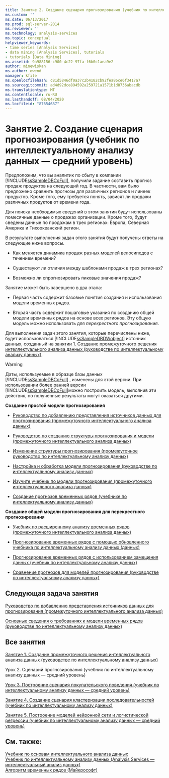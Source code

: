 ```yaml
---
title: Занятие 2. Создание сценария прогнозирования (учебник по интеллектуальному анализу данных — средний уровень) | Документация Майкрософт
ms.custom: ''
ms.date: 06/13/2017
ms.prod: sql-server-2014
ms.reviewer: ''
ms.technology: analysis-services
ms.topic: conceptual
helpviewer_keywords:
- time series [Analysis Services]
- data mining [Analysis Services], tutorials
- tutorials [Data Mining]
ms.assetid: 9a988156-c900-4c22-97fa-f6b0c1aea9e2
author: minewiskan
ms.author: owend
manager: kfile
ms.openlocfilehash: c81d5846df0a37c2b4182cb92fea86ce6f3417a7
ms.sourcegitcommit: ad4d92dce894592a259721a1571b1d8736abacdb
ms.translationtype: MT
ms.contentlocale: ru-RU
ms.lasthandoff: 08/04/2020
ms.locfileid: "87654687"
---
```

# <a name="lesson-2-building-a-forecasting-scenario-intermediate-data-mining-tutorial"></a>Занятие 2. Создание сценария прогнозирования (учебник по интеллектуальному анализу данных — средний уровень)
  Предположим, что вы аналитик по сбыту в компании [!INCLUDE[ssSampleDBCoFull](../includes/sssampledbcofull-md.md)], получили задание составить прогноз продаж продуктов на следующий год. В частности, вам было предложено сравнить прогнозы для различных регионов и линеек продуктов. Кроме того, ему требуется понять, зависят ли продажи различных продуктов от времени года.  
  
 Для поиска необходимых сведений в этом занятии будут использованы помесячные данные о продажах организации. Кроме того, будут сведены данные по продажам в трех регионах: Европа, Северная Америка и Тихоокеанский регион.  
  
 В результате выполнения задач этого занятия будут получены ответы на следующие ниже вопросы.  
  
-   Как меняется динамика продаж разных моделей велосипедов с течением времени?  
  
-   Существуют ли отличия между шаблонами продаж в трех регионах?  
  
-   Возможно ли спрогнозировать пиковые значения продаж?  
  
 Занятие может быть завершено в два этапа:  
  
-   Первая часть содержит базовые понятия создания и использования модели временных рядов.  
  
-   Вторая часть содержит пошаговые указания по созданию общей модели временных рядов на основе всех регионов. Эту общую модель можно использовать для *перекрестного прогнозирования*.  
  
 Для выполнения задач этого занятия, которые перечислены ниже, будет использоваться [!INCLUDE[ssSampleDBDWobject](../includes/sssampledbdwobject-md.md)] источник данных, созданный на [занятии 1. Создание промежуточного решения интеллектуального анализа данных &#40;руководстве по интеллектуальному анализу данных&#41;](../../2014/tutorials/lesson-1-create-solution-intermediate-data-mining-tutorial.md).  
  
> [!WARNING]  
>  Даты, используемые в образце базы данных [!INCLUDE[ssSampleDBCoFull](../includes/sssampledbcofull-md.md)] , изменены для этой версии. При использовании более ранней версии [!INCLUDE[ssSampleDBCoFull](../includes/sssampledbcofull-md.md)]можно построить модель, выполнив эти действия, но полученные результаты могут оказаться другими.  
  
 **Создание простой модели прогнозирования**  
  
-   [Руководство по добавлению представления источников данных для прогнозирования &#40;промежуточного интеллектуального анализа данных&#41;](../../2014/tutorials/adding-a-data-source-view-for-forecasting-intermediate-data-mining-tutorial.md)  
  
-   [Руководство по созданию структуры прогнозирования и модели &#40;промежуточного интеллектуального анализа данных&#41;](../../2014/tutorials/creating-a-forecasting-structure-and-model-intermediate-data-mining-tutorial.md)  
  
-   [Изменение структуры прогнозирования &#40;промежуточное руководство по интеллектуальному анализу данных&#41;](../../2014/tutorials/modifying-the-forecasting-structure-intermediate-data-mining-tutorial.md)  
  
-   [Настройка и обработка модели прогнозирования &#40;руководстве по интеллектуальному анализу данных&#41;](../../2014/tutorials/customize-process-forecasting-model-intermediate-data-mining-tutorial.md)  
  
-   [Изучите учебник по модели прогнозирования &#40;промежуточного интеллектуального анализа данных&#41;](../../2014/tutorials/exploring-the-forecasting-model-intermediate-data-mining-tutorial.md)  
  
-   [Создание прогнозов временных рядов &#40;учебнике по интеллектуальному анализу данных&#41;](../../2014/tutorials/creating-time-series-predictions-intermediate-data-mining-tutorial.md)  
  
 **Создание общей модели прогнозирования для перекрестного прогнозирования**  
  
-   [Учебник по расширенному анализу временных рядов &#40;промежуточного интеллектуального анализа данных&#41;](../../2014/tutorials/advanced-time-series-predictions-intermediate-data-mining-tutorial.md)  
  
-   [Прогнозирование временных рядов с помощью обновленного учебника по интеллектуальному анализу данных &#40;данных&#41;](../../2014/tutorials/time-series-predictions-using-updated-data-intermediate-data-mining-tutorial.md)  
  
-   [Прогнозирование временных рядов с использованием замещения данных &#40;учебник по интеллектуальному анализу данных&#41;](../../2014/tutorials/time-series-predictions-replacement-data-intermediate-data-mining.md)  
  
-   [Сравнение прогнозов для моделей прогнозирования &#40;руководстве по интеллектуальному анализу данных&#41;](../../2014/tutorials/comparing-predictions-for-forecasting-models-intermediate-data-mining-tutorial.md)  
  
## <a name="next-task-in-lesson"></a>Следующая задача занятия  
 [Руководство по добавлению представления источников данных для прогнозирования &#40;промежуточного интеллектуального анализа данных&#41;](../../2014/tutorials/adding-a-data-source-view-for-forecasting-intermediate-data-mining-tutorial.md)  
  
 [Основные сведения о требованиях к модели временных рядов &#40;руководстве по интеллектуальному анализу данных&#41;](../../2014/tutorials/time-series-model-requirements-intermediate-data-mining-tutorial.md)  
  
## <a name="all-lessons"></a>Все занятия  
 [Занятие 1. Создание промежуточного решения интеллектуального анализа данных &#40;руководстве по интеллектуальному анализу данных&#41;](../../2014/tutorials/lesson-1-create-solution-intermediate-data-mining-tutorial.md)  
  
 Урок 2. Сценарий прогнозирования (учебник по интеллектуальному анализу данных — средний уровень)  
  
 [Урок 3. Построение сценария покупательского поведения (учебник по интеллектуальному анализу данных — средний уровень)](../../2014/tutorials/lesson-3-building-a-market-basket-scenario-intermediate-data-mining-tutorial.md)  
  
 [Занятие 4. Создание сценария кластеризации последовательностей &#40;учебник по интеллектуальному анализу данных&#41;](../../2014/tutorials/lesson-4-build-sequence-clustering-scenario-intermediate-data-mining.md)  
  
 [Занятие 5. Построение моделей нейронной сети и логистической регрессии (учебник по интеллектуальному анализу данных — средний уровень)](../../2014/tutorials/lesson-5-build-models-intermediate-data-mining-tutorial.md)  
  
## <a name="see-also"></a>См. также:  
 [Учебник по основам интеллектуального анализа данных](../../2014/tutorials/basic-data-mining-tutorial.md)   
 [Учебник по интеллектуальному анализу данных &#40;Analysis Services — интеллектуальный анализ данных&#41;](../../2014/tutorials/intermediate-data-mining-tutorial-analysis-services-data-mining.md)   
 [Алгоритм временных рядов (Майкрософт)](../../2014/analysis-services/data-mining/microsoft-time-series-algorithm.md)  
  
  
